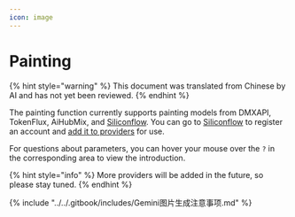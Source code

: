 ```yaml
---
icon: image
---
```

# Painting


{% hint style="warning" %}
This document was translated from Chinese by AI and has not yet been reviewed.
{% endhint %}




The painting function currently supports painting models from DMXAPI, TokenFlux, AiHubMix, and [Siliconflow](../../pre-basic/providers/siliconcloud.md). You can go to [Siliconflow](https://www.siliconflow.cn/) to register an account and [add it to providers](settings/providers.md) for use.

For questions about parameters, you can hover your mouse over the `?` in the corresponding area to view the introduction.

{% hint style="info" %}
More providers will be added in the future, so please stay tuned.
{% endhint %}

{% include "../../.gitbook/includes/Gemini图片生成注意事项.md" %}